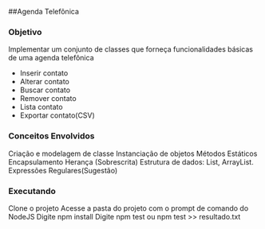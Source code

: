##Agenda Telefônica

### Objetivo
Implementar um conjunto de classes que forneça funcionalidades básicas de uma agenda telefônica

* Inserir contato
* Alterar contato
* Buscar contato
* Remover contato
* Lista contato
* Exportar contato(CSV)

### Conceitos Envolvidos

Criação e modelagem de classe
Instanciação de objetos
Métodos Estáticos
Encapsulamento
Herança (Sobrescrita)
Estrutura de dados: List, ArrayList.
Expressões Regulares(Sugestão)

### Executando

Clone o projeto
Acesse a pasta do projeto com o prompt de comando do NodeJS
Digite npm install
Digite npm test ou npm test >> resultado.txt
